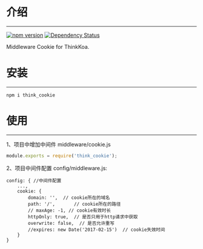 # 介绍
-----

[![npm version](https://badge.fury.io/js/think_cookie.svg)](https://badge.fury.io/js/think_cookie)
[![Dependency Status](https://david-dm.org/thinkkoa/think_cookie.svg)](https://david-dm.org/thinkkoa/think_cookie)

Middleware Cookie for ThinkKoa.

# 安装
-----

```
npm i think_cookie
```

# 使用
-----

1、项目中增加中间件 middleware/cookie.js
```js
module.exports = require('think_cookie');
```

2、项目中间件配置 config/middleware.js:
```
config: { //中间件配置
    ...,
    cookie: {
        domain: '',  // cookie所在的域名
        path: '/',       // cookie所在的路径
        // maxAge: -1, // cookie有效时长
        httpOnly: true,  // 是否只用于http请求中获取
        overwrite: false,  // 是否允许重写
        //expires: new Date('2017-02-15')  // cookie失效时间
    }
}
```